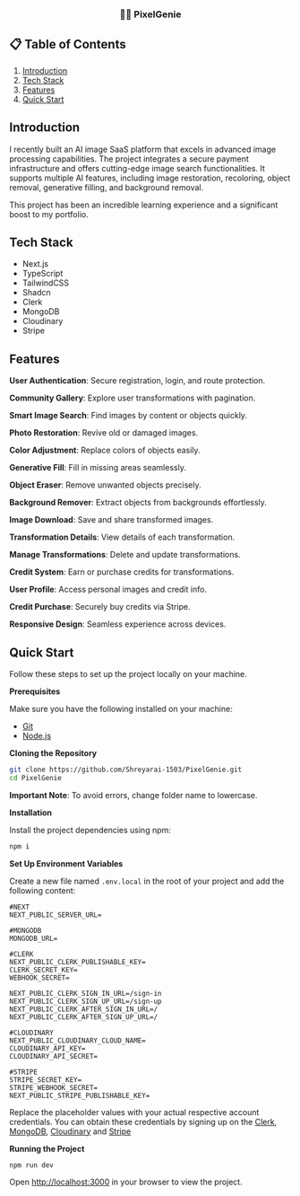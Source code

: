 <h3 align="center">💜🌠 PixelGenie</h3>

## 📋 <a name="table">Table of Contents</a>

1. [Introduction](#introduction)
2. [Tech Stack](#tech-stack)
3. [Features](#features)
4. [Quick Start](#quick-start)

## <a name="introduction">Introduction</a>

I recently built an AI image SaaS platform that excels in advanced image processing capabilities. The project integrates a secure payment infrastructure and offers cutting-edge image search functionalities. It supports multiple AI features, including image restoration, recoloring, object removal, generative filling, and background removal.

This project has been an incredible learning experience and a significant boost to my portfolio.



## <a name="tech-stack">Tech Stack</a>

- Next.js
- TypeScript
- TailwindCSS
- Shadcn
- Clerk
- MongoDB
- Cloudinary
- Stripe



## <a name="features">Features</a>

**User Authentication**: Secure registration, login, and route protection.

**Community Gallery**: Explore user transformations with pagination.

**Smart Image Search**: Find images by content or objects quickly.

**Photo Restoration**: Revive old or damaged images.

**Color Adjustment**: Replace colors of objects easily.

**Generative Fill**: Fill in missing areas seamlessly.

**Object Eraser**: Remove unwanted objects precisely.

**Background Remover**: Extract objects from backgrounds effortlessly.

**Image Download**: Save and share transformed images.

**Transformation Details**: View details of each transformation.

**Manage Transformations**: Delete and update transformations.

**Credit System**: Earn or purchase credits for transformations.

**User Profile**: Access personal images and credit info.

**Credit Purchase**: Securely buy credits via Stripe.

**Responsive Design**: Seamless experience across devices.



## <a name="quick-start">Quick Start</a>

Follow these steps to set up the project locally on your machine.

**Prerequisites**

Make sure you have the following installed on your machine:

- [Git](https://git-scm.com/)
- [Node.js](https://nodejs.org/en)

**Cloning the Repository**

```bash
git clone https://github.com/Shreyarai-1503/PixelGenie.git
cd PixelGenie
```
**Important Note**: To avoid errors, change folder name to lowercase.

**Installation**

Install the project dependencies using npm:

```bash
npm i
```

**Set Up Environment Variables**

Create a new file named `.env.local` in the root of your project and add the following content:

```env
#NEXT
NEXT_PUBLIC_SERVER_URL=

#MONGODB
MONGODB_URL=

#CLERK
NEXT_PUBLIC_CLERK_PUBLISHABLE_KEY=
CLERK_SECRET_KEY=
WEBHOOK_SECRET=

NEXT_PUBLIC_CLERK_SIGN_IN_URL=/sign-in
NEXT_PUBLIC_CLERK_SIGN_UP_URL=/sign-up
NEXT_PUBLIC_CLERK_AFTER_SIGN_IN_URL=/
NEXT_PUBLIC_CLERK_AFTER_SIGN_UP_URL=/

#CLOUDINARY
NEXT_PUBLIC_CLOUDINARY_CLOUD_NAME=
CLOUDINARY_API_KEY=
CLOUDINARY_API_SECRET=

#STRIPE
STRIPE_SECRET_KEY=
STRIPE_WEBHOOK_SECRET=
NEXT_PUBLIC_STRIPE_PUBLISHABLE_KEY=
```

Replace the placeholder values with your actual respective account credentials. You can obtain these credentials by signing up on the [Clerk](https://clerk.com/), [MongoDB](https://www.mongodb.com/), [Cloudinary](https://cloudinary.com/) and [Stripe](https://stripe.com)

**Running the Project**

```bash
npm run dev
```

Open [http://localhost:3000](http://localhost:3000) in your browser to view the project.
